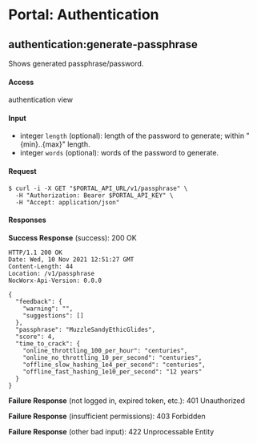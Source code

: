 # Portal: Authentication

## authentication:generate-passphrase
Shows generated passphrase/password.

#### Access
authentication view

#### Input
- integer `length` (optional): length of the password to generate; within "{min}..{max}" length.
- integer `words` (optional): words of the password to generate.

#### Request
```
$ curl -i -X GET "$PORTAL_API_URL/v1/passphrase" \
  -H "Authorization: Bearer $PORTAL_API_KEY" \
  -H "Accept: application/json"
```

#### Responses
**Success Response** (success): 200 OK
```
HTTP/1.1 200 OK
Date: Wed, 10 Nov 2021 12:51:27 GMT
Content-Length: 44
Location: /v1/passphrase
NocWorx-Api-Version: 0.0.0

{
  "feedback": {
    "warning": "",
    "suggestions": []
  },
  "passphrase": "MuzzleSandyEthicGlides",
  "score": 4,
  "time_to_crack": {
    "online_throttling_100_per_hour": "centuries",
    "online_no_throttling_10_per_second": "centuries",
    "offline_slow_hashing_1e4_per_second": "centuries",
    "offline_fast_hashing_1e10_per_second": "12 years"
  }
}
```

**Failure Response** (not logged in, expired token, etc.): 401 Unauthorized

**Failure Response** (insufficient permissions): 403 Forbidden

**Failure Response** (other bad input): 422 Unprocessable Entity

